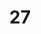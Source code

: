 ---
title: "27"
imageurl: "https://imgs1.thamizhnation.org/assets/27.webp"
dwnurl: "https://imgs1.thamizhnation.org/img/27.jpg"
tags: ['thalaivar']
---